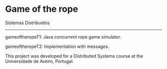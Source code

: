 # Game of the rope
Sistemas Distribuídos

--------------------------------------------------

gameoftheropeT1: Java concurrent rope game simulator.

gameoftheropeT2: Implementation with messages. 


This project was developed for a Distributed Systems course at the Universidade de Aveiro, Portugal.

